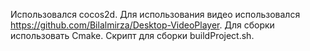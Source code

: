 Использовался cocos2d. Для использования видео использовался https://github.com/Bilalmirza/Desktop-VideoPlayer.  Для сборки использовать Cmake. Скрипт для сборки buildProject.sh.
